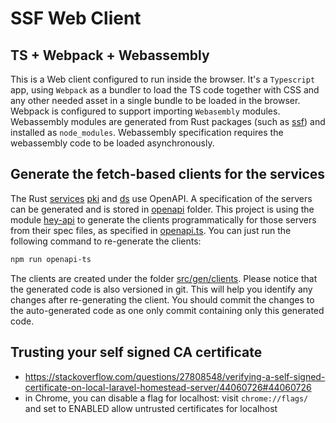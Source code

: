# SSF Web Client

## TS + Webpack + Webassembly

This is a Web client configured to run inside the browser. It's a `Typescript` app, using `Webpack` as a bundler to load the TS code together with CSS and any other needed asset in a single bundle to be loaded in the browser. Webpack is configured to support importing `Webasembly` modules. Webassembly modules are generated from Rust packages (such as [ssf](../ssf/)) and installed as `node_modules`. Webassembly specification requires the webassembly code to be loaded asynchronously.

## Generate the fetch-based clients for the services

The Rust [services](../services/) [pki](../services/pki/README.md) and [ds](../services/ds/README.md) use OpenAPI. A specification of the servers can be generated and is stored in [openapi](../openapi/) folder. This project is using the module [hey-api](https://heyapi.vercel.app) to generate the clients programmatically for those servers from their spec files, as specified in [openapi.ts](./openapi.ts). You can just run the following command to re-generate the clients:

```bash
npm run openapi-ts
```

The clients are created under the folder [src/gen/clients](./src/gen/clients/). Please notice that the generated code is also versioned in git. This will help you identify any changes after re-generating the client. You should commit the changes to the auto-generated code as one only commit containing only this generated code.

## Trusting your self signed CA certificate

* https://stackoverflow.com/questions/27808548/verifying-a-self-signed-certificate-on-local-laravel-homestead-server/44060726#44060726
* in Chrome, you can disable a flag for localhost: visit `chrome://flags/` and set to ENABLED allow untrusted certificates for localhost
